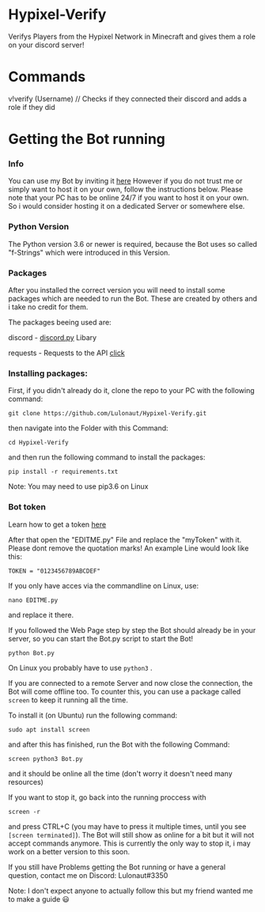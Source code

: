 # Hypixel-Verify
Verifys Players from the Hypixel Network in Minecraft and gives them a role on your discord server!

# Commands


v!verify (Username) // Checks if they connected their discord and adds a role if they did

# Getting the Bot running

### Info
You can use my Bot by inviting it [here](https://discord.com/oauth2/authorize?client_id=734124502027599925&permissions=402738176&scope=bot)
However if you do not trust me or simply want to host it on your own, follow the instructions below. Please note that your PC has to be online 24/7 if you want to host it on your own. So i would consider hosting it on a dedicated Server or somewhere else.


### Python Version

The Python version 3.6 or newer is required, because the Bot uses so called "f-Strings" which were introduced in this Version.

### Packages
After you installed the correct version you will need to install some packages which are needed to run the Bot. These are created by others and i take no credit for them.

The packages beeing used are:


discord - [discord.py](https://discordpy.readthedocs.io/en/latest/) Libary

requests - Requests to the API [click](https://docs.slothpixel.me/)

### Installing packages: 

First, if you didn't already do it, clone the repo to your PC with the following command:

`git clone https://github.com/Lulonaut/Hypixel-Verify.git`

then navigate into the Folder with this Command:

`cd Hypixel-Verify`

and then run the following command to install the packages:


`pip install -r requirements.txt`

Note: You may need to use pip3.6 on Linux

### Bot token


Learn how to get a token <a href="https://discordpy.readthedocs.io/en/latest/discord.html#discord-intro" target="_blank">here</a>


After that open the "EDITME.py" File and replace the "myToken" with it. Please dont remove the quotation marks! An example Line would look like this:

`TOKEN = "0123456789ABCDEF"`

If you only have acces via the commandline on Linux, use:

`nano EDITME.py` 

and replace it there.

If you followed the Web Page step by step the Bot should already be in your server, so you can start the Bot.py script to start the Bot!

`python Bot.py`

On Linux you probably have to use `python3` .


If you are connected to a remote Server and now close the connection, the Bot will come offline too. To counter this, you can use a package called `screen` to keep it running all the time.

To install it (on Ubuntu) run the following command:

`sudo apt install screen`

and after this has finished, run the Bot with the following Command:

`screen python3 Bot.py`

and it should be online all the time (don't worry it doesn't need many resources)

If you want to stop it, go back into the running proccess with 

`screen -r`

and press CTRL+C (you may have to press it multiple times, until you see `[screen terminated]`). The Bot will still show as online for a bit but it will not accept commands anymore. This is currently the only way to stop it, i may work on a better version to this soon.

If you still have Problems getting the Bot running or have a general question, contact me on Discord: Lulonaut#3350


Note: I don't expect anyone to actually follow this but my friend wanted me to make a guide 😃
